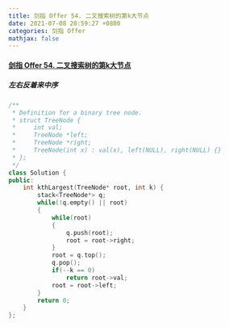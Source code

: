 ```yaml
---
title: 剑指 Offer 54. 二叉搜索树的第k大节点
date: 2021-07-08 20:59:27 +0800
categories: 剑指 Offer
mathjax: false
---
```

#### [剑指 Offer 54. 二叉搜索树的第k大节点](https://leetcode-cn.com/problems/er-cha-sou-suo-shu-de-di-kda-jie-dian-lcof/)

##### 左右反着来中序
```c++
/**
 * Definition for a binary tree node.
 * struct TreeNode {
 *     int val;
 *     TreeNode *left;
 *     TreeNode *right;
 *     TreeNode(int x) : val(x), left(NULL), right(NULL) {}
 * };
 */
class Solution {
public:
    int kthLargest(TreeNode* root, int k) {
        stack<TreeNode*> q;
        while(!q.empty() || root)
        {
            while(root)
            {
                q.push(root);
                root = root->right;
            }
            root = q.top();
            q.pop();
            if(--k == 0)
                return root->val;
            root = root->left;
        }
        return 0;
    }
};
```
